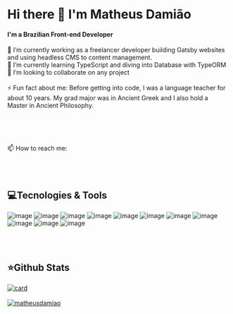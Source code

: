 # Hi there 👋 I'm Matheus Damião
#### I'm a Brazilian Front-end Developer


🔭 I’m currently working as a freelancer developer building Gatsby websites and using headless CMS to content management. <br>
🌱 I’m currently learning TypeScript and diving into Database with TypeORM <br>
👯 I’m looking to collaborate on any project <br>
<br>
⚡ Fun fact about me: Before getting into code, I was a language teacher for about 10 years. My grad major was in Ancient Greek and I also hold a Master in Ancient Philosophy. 

<br>
<br>
<br>

📫 How to reach me: 

<br>
<br>

## 💻Tecnologies & Tools 

![image](https://img.shields.io/badge/HTML-239120?style=for-the-badge&logo=html5&logoColor=white)
![image](https://img.shields.io/badge/JavaScript-F7DF1E?style=for-the-badge&logo=javascript&logoColor=black)
![image](https://img.shields.io/badge/CSS-239120?&style=for-the-badge&logo=css3&logoColor=white)
![image](https://img.shields.io/badge/Gatsby-663399?style=for-the-badge&logo=gatsby&logoColor=white)
![image](https://img.shields.io/badge/React-20232A?style=for-the-badge&logo=react&logoColor=61DAFB)
![image](https://img.shields.io/badge/styled--components-DB7093?style=for-the-badge&logo=styled-components&logoColor=white)
![image](https://img.shields.io/badge/Sass-CC6699?style=for-the-badge&logo=sass&logoColor=white)
![image](https://img.shields.io/badge/Redux-593D88?style=for-the-badge&logo=redux&logoColor=white)
![image](https://img.shields.io/badge/React_Router-CA4245?style=for-the-badge&logo=react-router&logoColor=white)
![image](https://img.shields.io/badge/MongoDB-4EA94B?style=for-the-badge&logo=mongodb&logoColor=white)
![image](https://img.shields.io/badge/Netlify-00C7B7?style=for-the-badge&logo=netlify&logoColor=white)

<br>
<br>

## ⭐Github Stats


[![card](https://github-readme-stats.vercel.app/api?username=matheusdamiao&theme=default&show_icons=true)](https://github.com/anuraghazra/github-readme-stats)
<br>
<br>
[![matheusdamiao](https://github-readme-stats.vercel.app/api/top-langs/?username=matheusdamiao&hide=html&layout=compact=true&theme=default)](https://github.com/anuraghazra/github-readme-stats)
